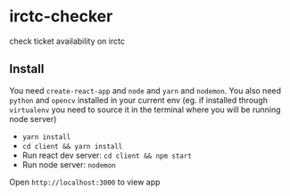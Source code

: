 # irctc-checker
check ticket availability on irctc

## Install
You need `create-react-app` and `node` and `yarn` and `nodemon`.
You also need `python` and `opencv` installed in your current env (eg. if installed through `virtualenv` you need to source it in the terminal where you will be running node server)

* `yarn install`
* `cd client && yarn install`
* Run react dev server: `cd client && npm start`
* Run node server: `nodemon`

Open `http://localhost:3000` to view app
